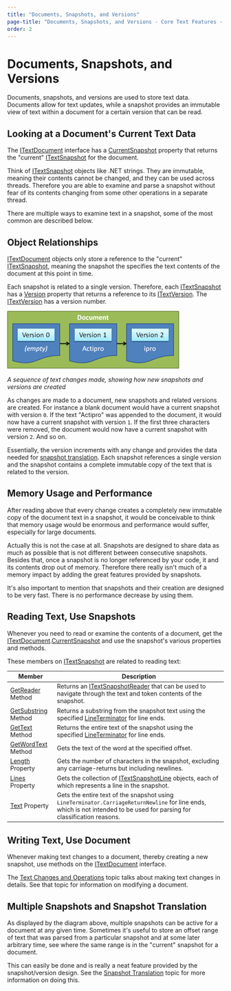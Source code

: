 ```yaml
---
title: "Documents, Snapshots, and Versions"
page-title: "Documents, Snapshots, and Versions - Core Text Features - SyntaxEditor Text/Parsing Framework"
order: 2
---
```

# Documents, Snapshots, and Versions

Documents, snapshots, and versions are used to store text data.  Documents allow for text updates, while a snapshot provides an immutable view of text within a document for a certain version that can be read.

## Looking at a Document's Current Text Data

The [ITextDocument](xref:ActiproSoftware.Text.ITextDocument) interface has a [CurrentSnapshot](xref:ActiproSoftware.Text.ITextDocument.CurrentSnapshot) property that returns the "current" [ITextSnapshot](xref:ActiproSoftware.Text.ITextSnapshot) for the document.

Think of [ITextSnapshot](xref:ActiproSoftware.Text.ITextSnapshot) objects like .NET strings.  They are immutable, meaning their contents cannot be changed, and they can be used across threads.  Therefore you are able to examine and parse a snapshot without fear of its contents changing from some other operations in a separate thread.

There are multiple ways to examine text in a snapshot, some of the most common are described below.

## Object Relationships

[ITextDocument](xref:ActiproSoftware.Text.ITextDocument) objects only store a reference to the "current" [ITextSnapshot](xref:ActiproSoftware.Text.ITextSnapshot), meaning the snapshot the specifies the text contents of the document at this point in time.

Each snapshot is related to a single version.  Therefore, each [ITextSnapshot](xref:ActiproSoftware.Text.ITextSnapshot) has a [Version](xref:ActiproSoftware.Text.ITextSnapshot.Version) property that returns a reference to its [ITextVersion](xref:ActiproSoftware.Text.ITextVersion).  The [ITextVersion](xref:ActiproSoftware.Text.ITextVersion) has a version number.

![Screenshot](../../images/text-snapshots.png)

*A sequence of text changes made, showing how new snapshots and versions are created*

As changes are made to a document, new snapshots and related versions are created.  For instance a blank document would have a current snapshot with version `0`.  If the text "Actipro" was appended to the document, it would now have a current snapshot with version `1`.  If the first three characters were removed, the document would now have a current snapshot with version `2`.  And so on.

Essentially, the version increments with any change and provides the data needed for [snapshot translation](snapshot-translation.md).  Each snapshot references a single version and the snapshot contains a complete immutable copy of the text that is related to the version.

## Memory Usage and Performance

After reading above that every change creates a completely new immutable copy of the document text in a snapshot, it would be conceivable to think that memory usage would be enormous and performance would suffer, especially for large documents.

Actually this is not the case at all.  Snapshots are designed to share data as much as possible that is not different between consecutive snapshots.  Besides that, once a snapshot is no longer referenced by your code, it and its contents drop out of memory.  Therefore there really isn't much of a memory impact by adding the great features provided by snapshots.

It's also important to mention that snapshots and their creation are designed to be very fast.  There is no performance decrease by using them.

## Reading Text, Use Snapshots

Whenever you need to read or examine the contents of a document, get the [ITextDocument](xref:ActiproSoftware.Text.ITextDocument).[CurrentSnapshot](xref:ActiproSoftware.Text.ITextDocument.CurrentSnapshot) and use the snapshot's various properties and methods.

These members on [ITextSnapshot](xref:ActiproSoftware.Text.ITextSnapshot) are related to reading text:

| Member | Description |
|-----|-----|
| [GetReader](xref:ActiproSoftware.Text.ITextSnapshot.GetReader*) Method | Returns an [ITextSnapshotReader](xref:ActiproSoftware.Text.ITextSnapshotReader) that can be used to navigate through the text and token contents of the snapshot. |
| [GetSubstring](xref:ActiproSoftware.Text.ITextSnapshot.GetSubstring*) Method | Returns a substring from the snapshot text using the specified [LineTerminator](xref:ActiproSoftware.Text.LineTerminator) for line ends. |
| [GetText](xref:ActiproSoftware.Text.ITextSnapshot.GetText*) Method | Returns the entire text of the snapshot using the specified [LineTerminator](xref:ActiproSoftware.Text.LineTerminator) for line ends. |
| [GetWordText](xref:ActiproSoftware.Text.ITextSnapshot.GetWordText*) Method | Gets the text of the word at the specified offset. |
| [Length](xref:ActiproSoftware.Text.ITextSnapshot.Length) Property | Gets the number of characters in the snapshot, excluding any carriage-returns but including newlines. |
| [Lines](xref:ActiproSoftware.Text.ITextSnapshot.Lines) Property | Gets the collection of [ITextSnapshotLine](xref:ActiproSoftware.Text.ITextSnapshotLine) objects, each of which represents a line in the snapshot. |
| [Text](xref:ActiproSoftware.Text.ITextSnapshot.Text) Property | Gets the entire text of the snapshot using `LineTerminator.CarriageReturnNewline` for line ends, which is not intended to be used for parsing for classification reasons. |

## Writing Text, Use Document

Whenever making text changes to a document, thereby creating a new snapshot, use methods on the [ITextDocument](xref:ActiproSoftware.Text.ITextDocument) interface.

The [Text Changes and Operations](text-changes.md) topic talks about making text changes in details.  See that topic for information on modifying a document.

## Multiple Snapshots and Snapshot Translation

As displayed by the diagram above, multiple snapshots can be active for a document at any given time.  Sometimes it's useful to store an offset range of text that was parsed from a particular snapshot and at some later arbitrary time, see where the same range is in the "current" snapshot for a document.

This can easily be done and is really a neat feature provided by the snapshot/version design.  See the [Snapshot Translation](snapshot-translation.md) topic for more information on doing this.
